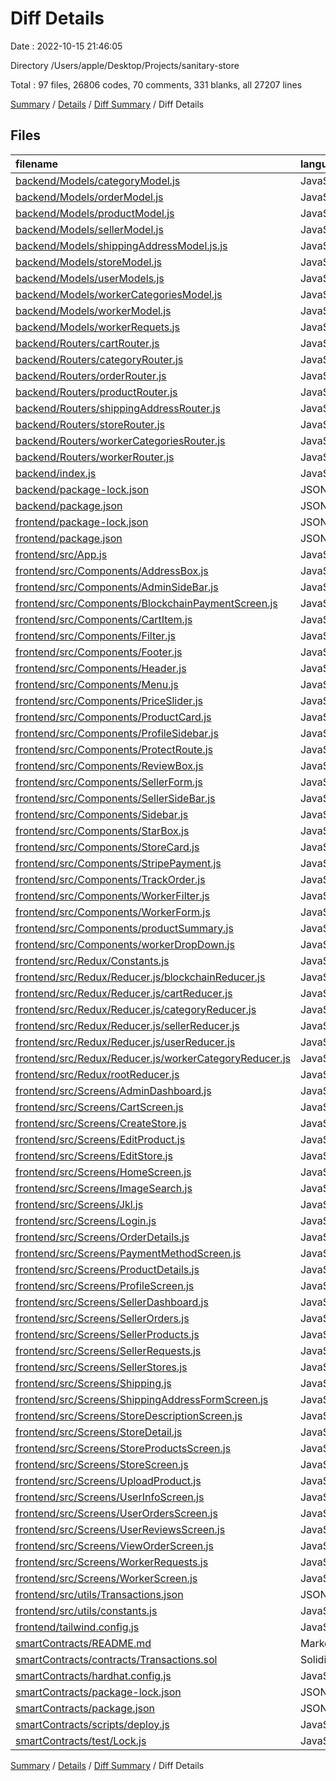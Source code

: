 # Diff Details

Date : 2022-10-15 21:46:05

Directory /Users/apple/Desktop/Projects/sanitary-store

Total : 97 files,  26806 codes, 70 comments, 331 blanks, all 27207 lines

[Summary](results.md) / [Details](details.md) / [Diff Summary](diff.md) / Diff Details

## Files
| filename | language | code | comment | blank | total |
| :--- | :--- | ---: | ---: | ---: | ---: |
| [backend/Models/categoryModel.js](/backend/Models/categoryModel.js) | JavaScript | 13 | 0 | 4 | 17 |
| [backend/Models/orderModel.js](/backend/Models/orderModel.js) | JavaScript | 61 | 0 | 5 | 66 |
| [backend/Models/productModel.js](/backend/Models/productModel.js) | JavaScript | 13 | 0 | 0 | 13 |
| [backend/Models/sellerModel.js](/backend/Models/sellerModel.js) | JavaScript | 6 | 0 | 0 | 6 |
| [backend/Models/shippingAddressModel.js.js](/backend/Models/shippingAddressModel.js.js) | JavaScript | 48 | 0 | 4 | 52 |
| [backend/Models/storeModel.js](/backend/Models/storeModel.js) | JavaScript | -2 | 0 | 0 | -2 |
| [backend/Models/userModels.js](/backend/Models/userModels.js) | JavaScript | 2 | 0 | 0 | 2 |
| [backend/Models/workerCategoriesModel.js](/backend/Models/workerCategoriesModel.js) | JavaScript | 16 | 0 | 4 | 20 |
| [backend/Models/workerModel.js](/backend/Models/workerModel.js) | JavaScript | 5 | 0 | 0 | 5 |
| [backend/Models/workerRequets.js](/backend/Models/workerRequets.js) | JavaScript | 4 | 0 | 0 | 4 |
| [backend/Routers/cartRouter.js](/backend/Routers/cartRouter.js) | JavaScript | 15 | 0 | 1 | 16 |
| [backend/Routers/categoryRouter.js](/backend/Routers/categoryRouter.js) | JavaScript | 13 | 0 | 3 | 16 |
| [backend/Routers/orderRouter.js](/backend/Routers/orderRouter.js) | JavaScript | 233 | 0 | 20 | 253 |
| [backend/Routers/productRouter.js](/backend/Routers/productRouter.js) | JavaScript | 43 | 14 | 4 | 61 |
| [backend/Routers/shippingAddressRouter.js](/backend/Routers/shippingAddressRouter.js) | JavaScript | 67 | 0 | 7 | 74 |
| [backend/Routers/storeRouter.js](/backend/Routers/storeRouter.js) | JavaScript | 30 | 11 | 3 | 44 |
| [backend/Routers/workerCategoriesRouter.js](/backend/Routers/workerCategoriesRouter.js) | JavaScript | 13 | 0 | 3 | 16 |
| [backend/Routers/workerRouter.js](/backend/Routers/workerRouter.js) | JavaScript | 21 | 0 | 1 | 22 |
| [backend/index.js](/backend/index.js) | JavaScript | 13 | 0 | 3 | 16 |
| [backend/package-lock.json](/backend/package-lock.json) | JSON | 1,241 | 0 | 0 | 1,241 |
| [backend/package.json](/backend/package.json) | JSON | 3 | 0 | 0 | 3 |
| [frontend/package-lock.json](/frontend/package-lock.json) | JSON | 1,712 | 0 | 0 | 1,712 |
| [frontend/package.json](/frontend/package.json) | JSON | 8 | 0 | 0 | 8 |
| [frontend/src/App.js](/frontend/src/App.js) | JavaScript | 24 | 23 | 4 | 51 |
| [frontend/src/Components/AddressBox.js](/frontend/src/Components/AddressBox.js) | JavaScript | 63 | 0 | 8 | 71 |
| [frontend/src/Components/AdminSideBar.js](/frontend/src/Components/AdminSideBar.js) | JavaScript | 102 | 0 | 8 | 110 |
| [frontend/src/Components/BlockchainPaymentScreen.js](/frontend/src/Components/BlockchainPaymentScreen.js) | JavaScript | 262 | 2 | 34 | 298 |
| [frontend/src/Components/CartItem.js](/frontend/src/Components/CartItem.js) | JavaScript | 5 | 1 | 0 | 6 |
| [frontend/src/Components/Filter.js](/frontend/src/Components/Filter.js) | JavaScript | 154 | 0 | 12 | 166 |
| [frontend/src/Components/Footer.js](/frontend/src/Components/Footer.js) | JavaScript | 2 | 0 | 0 | 2 |
| [frontend/src/Components/Header.js](/frontend/src/Components/Header.js) | JavaScript | 4 | -1 | 1 | 4 |
| [frontend/src/Components/Menu.js](/frontend/src/Components/Menu.js) | JavaScript | 31 | 0 | 2 | 33 |
| [frontend/src/Components/PriceSlider.js](/frontend/src/Components/PriceSlider.js) | JavaScript | 18 | 0 | 2 | 20 |
| [frontend/src/Components/ProductCard.js](/frontend/src/Components/ProductCard.js) | JavaScript | 7 | 0 | 2 | 9 |
| [frontend/src/Components/ProfileSidebar.js](/frontend/src/Components/ProfileSidebar.js) | JavaScript | 122 | 0 | 7 | 129 |
| [frontend/src/Components/ProtectRoute.js](/frontend/src/Components/ProtectRoute.js) | JavaScript | 18 | 0 | 4 | 22 |
| [frontend/src/Components/ReviewBox.js](/frontend/src/Components/ReviewBox.js) | JavaScript | 40 | 0 | 2 | 42 |
| [frontend/src/Components/SellerForm.js](/frontend/src/Components/SellerForm.js) | JavaScript | 0 | 0 | 1 | 1 |
| [frontend/src/Components/SellerSideBar.js](/frontend/src/Components/SellerSideBar.js) | JavaScript | 81 | 0 | 2 | 83 |
| [frontend/src/Components/Sidebar.js](/frontend/src/Components/Sidebar.js) | JavaScript | 145 | 0 | 5 | 150 |
| [frontend/src/Components/StarBox.js](/frontend/src/Components/StarBox.js) | JavaScript | 60 | 0 | 2 | 62 |
| [frontend/src/Components/StoreCard.js](/frontend/src/Components/StoreCard.js) | JavaScript | 11 | 0 | 1 | 12 |
| [frontend/src/Components/StripePayment.js](/frontend/src/Components/StripePayment.js) | JavaScript | 141 | 0 | 8 | 149 |
| [frontend/src/Components/TrackOrder.js](/frontend/src/Components/TrackOrder.js) | JavaScript | 92 | 0 | 3 | 95 |
| [frontend/src/Components/WorkerFilter.js](/frontend/src/Components/WorkerFilter.js) | JavaScript | 119 | 0 | 13 | 132 |
| [frontend/src/Components/WorkerForm.js](/frontend/src/Components/WorkerForm.js) | JavaScript | 22 | 0 | 1 | 23 |
| [frontend/src/Components/productSummary.js](/frontend/src/Components/productSummary.js) | JavaScript | 37 | 1 | 1 | 39 |
| [frontend/src/Components/workerDropDown.js](/frontend/src/Components/workerDropDown.js) | JavaScript | 9 | 0 | 2 | 11 |
| [frontend/src/Redux/Constants.js](/frontend/src/Redux/Constants.js) | JavaScript | 4 | -3 | 0 | 1 |
| [frontend/src/Redux/Reducer.js/blockchainReducer.js](/frontend/src/Redux/Reducer.js/blockchainReducer.js) | JavaScript | 8 | 0 | 3 | 11 |
| [frontend/src/Redux/Reducer.js/cartReducer.js](/frontend/src/Redux/Reducer.js/cartReducer.js) | JavaScript | 4 | 0 | 2 | 6 |
| [frontend/src/Redux/Reducer.js/categoryReducer.js](/frontend/src/Redux/Reducer.js/categoryReducer.js) | JavaScript | 15 | 0 | 3 | 18 |
| [frontend/src/Redux/Reducer.js/sellerReducer.js](/frontend/src/Redux/Reducer.js/sellerReducer.js) | JavaScript | 4 | 0 | 0 | 4 |
| [frontend/src/Redux/Reducer.js/userReducer.js](/frontend/src/Redux/Reducer.js/userReducer.js) | JavaScript | 1 | 0 | 0 | 1 |
| [frontend/src/Redux/Reducer.js/workerCategoryReducer.js](/frontend/src/Redux/Reducer.js/workerCategoryReducer.js) | JavaScript | 10 | 0 | 4 | 14 |
| [frontend/src/Redux/rootReducer.js](/frontend/src/Redux/rootReducer.js) | JavaScript | 5 | 0 | 0 | 5 |
| [frontend/src/Screens/AdminDashboard.js](/frontend/src/Screens/AdminDashboard.js) | JavaScript | 17 | 0 | 0 | 17 |
| [frontend/src/Screens/CartScreen.js](/frontend/src/Screens/CartScreen.js) | JavaScript | 19 | 1 | 1 | 21 |
| [frontend/src/Screens/CreateStore.js](/frontend/src/Screens/CreateStore.js) | JavaScript | 12 | 0 | 2 | 14 |
| [frontend/src/Screens/EditProduct.js](/frontend/src/Screens/EditProduct.js) | JavaScript | 17 | 0 | 1 | 18 |
| [frontend/src/Screens/EditStore.js](/frontend/src/Screens/EditStore.js) | JavaScript | 10 | 0 | 0 | 10 |
| [frontend/src/Screens/HomeScreen.js](/frontend/src/Screens/HomeScreen.js) | JavaScript | 100 | 1 | 3 | 104 |
| [frontend/src/Screens/ImageSearch.js](/frontend/src/Screens/ImageSearch.js) | JavaScript | 59 | 1 | 8 | 68 |
| [frontend/src/Screens/Jkl.js](/frontend/src/Screens/Jkl.js) | JavaScript | 23 | 0 | 2 | 25 |
| [frontend/src/Screens/Login.js](/frontend/src/Screens/Login.js) | JavaScript | 13 | 0 | -4 | 9 |
| [frontend/src/Screens/OrderDetails.js](/frontend/src/Screens/OrderDetails.js) | JavaScript | 9 | 0 | 3 | 12 |
| [frontend/src/Screens/PaymentMethodScreen.js](/frontend/src/Screens/PaymentMethodScreen.js) | JavaScript | 6 | 0 | 0 | 6 |
| [frontend/src/Screens/ProductDetails.js](/frontend/src/Screens/ProductDetails.js) | JavaScript | 21 | 0 | 1 | 22 |
| [frontend/src/Screens/ProfileScreen.js](/frontend/src/Screens/ProfileScreen.js) | JavaScript | 2 | 0 | 0 | 2 |
| [frontend/src/Screens/SellerDashboard.js](/frontend/src/Screens/SellerDashboard.js) | JavaScript | 12 | 0 | 0 | 12 |
| [frontend/src/Screens/SellerOrders.js](/frontend/src/Screens/SellerOrders.js) | JavaScript | 211 | 0 | 7 | 218 |
| [frontend/src/Screens/SellerProducts.js](/frontend/src/Screens/SellerProducts.js) | JavaScript | 11 | 0 | 0 | 11 |
| [frontend/src/Screens/SellerRequests.js](/frontend/src/Screens/SellerRequests.js) | JavaScript | 4 | 0 | 1 | 5 |
| [frontend/src/Screens/SellerStores.js](/frontend/src/Screens/SellerStores.js) | JavaScript | 8 | 0 | 0 | 8 |
| [frontend/src/Screens/Shipping.js](/frontend/src/Screens/Shipping.js) | JavaScript | -10 | 0 | 2 | -8 |
| [frontend/src/Screens/ShippingAddressFormScreen.js](/frontend/src/Screens/ShippingAddressFormScreen.js) | JavaScript | 179 | 0 | 15 | 194 |
| [frontend/src/Screens/StoreDescriptionScreen.js](/frontend/src/Screens/StoreDescriptionScreen.js) | JavaScript | 22 | 0 | 1 | 23 |
| [frontend/src/Screens/StoreDetail.js](/frontend/src/Screens/StoreDetail.js) | JavaScript | 2 | 0 | 1 | 3 |
| [frontend/src/Screens/StoreProductsScreen.js](/frontend/src/Screens/StoreProductsScreen.js) | JavaScript | 10 | 0 | 0 | 10 |
| [frontend/src/Screens/StoreScreen.js](/frontend/src/Screens/StoreScreen.js) | JavaScript | 58 | 0 | 6 | 64 |
| [frontend/src/Screens/UploadProduct.js](/frontend/src/Screens/UploadProduct.js) | JavaScript | 20 | 0 | 2 | 22 |
| [frontend/src/Screens/UserInfoScreen.js](/frontend/src/Screens/UserInfoScreen.js) | JavaScript | 1 | 0 | 0 | 1 |
| [frontend/src/Screens/UserOrdersScreen.js](/frontend/src/Screens/UserOrdersScreen.js) | JavaScript | 175 | 0 | 6 | 181 |
| [frontend/src/Screens/UserReviewsScreen.js](/frontend/src/Screens/UserReviewsScreen.js) | JavaScript | 28 | 0 | 5 | 33 |
| [frontend/src/Screens/ViewOrderScreen.js](/frontend/src/Screens/ViewOrderScreen.js) | JavaScript | 162 | 1 | 6 | 169 |
| [frontend/src/Screens/WorkerRequests.js](/frontend/src/Screens/WorkerRequests.js) | JavaScript | 8 | 0 | 0 | 8 |
| [frontend/src/Screens/WorkerScreen.js](/frontend/src/Screens/WorkerScreen.js) | JavaScript | 80 | 0 | 6 | 86 |
| [frontend/src/utils/Transactions.json](/frontend/src/utils/Transactions.json) | JSON | 140 | 0 | 1 | 141 |
| [frontend/src/utils/constants.js](/frontend/src/utils/constants.js) | JavaScript | 3 | 0 | 2 | 5 |
| [frontend/tailwind.config.js](/frontend/tailwind.config.js) | JavaScript | 0 | 7 | 1 | 8 |
| [smartContracts/README.md](/smartContracts/README.md) | Markdown | 10 | 0 | 4 | 14 |
| [smartContracts/contracts/Transactions.sol](/smartContracts/contracts/Transactions.sol) | Solidity | 23 | 1 | 11 | 35 |
| [smartContracts/hardhat.config.js](/smartContracts/hardhat.config.js) | JavaScript | 13 | 1 | 4 | 18 |
| [smartContracts/package-lock.json](/smartContracts/package-lock.json) | JSON | 20,002 | 0 | 1 | 20,003 |
| [smartContracts/package.json](/smartContracts/package.json) | JSON | 20 | 0 | 1 | 21 |
| [smartContracts/scripts/deploy.js](/smartContracts/scripts/deploy.js) | JavaScript | 16 | 1 | 5 | 22 |
| [smartContracts/test/Lock.js](/smartContracts/test/Lock.js) | JavaScript | 92 | 8 | 27 | 127 |

[Summary](results.md) / [Details](details.md) / [Diff Summary](diff.md) / Diff Details